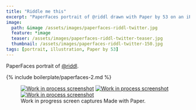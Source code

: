 ```yaml
---
title: "Riddle me this"
excerpt: "PaperFaces portrait of @riddl drawn with Paper by 53 on an iPad."
image: 
  path: &image /assets/images/paperfaces-riddl-twitter.jpg 
  feature: *image
  teaser: /assets/images/paperfaces-riddl-twitter-teaser.jpg
  thumbnail: /assets/images/paperfaces-riddl-twitter-150.jpg
tags: [portrait, illustration, Paper by 53]
---
```


PaperFaces portrait of [@riddl](http://twitter.com/riddl).

{% include boilerplate/paperfaces-2.md %}

<figure class="third">
  <a href="/assets/images/paperfaces-riddl-process-1-lg.jpg"><img src="/assets/images/paperfaces-riddl-process-1-600.jpg" alt="Work in process screenshot"></a>
  <a href="/assets/images/paperfaces-riddl-process-2-lg.jpg"><img src="/assets/images/paperfaces-riddl-process-2-600.jpg" alt="Work in process screenshot"></a>
  <a href="/assets/images/paperfaces-riddl-process-3-lg.jpg"><img src="/assets/images/paperfaces-riddl-process-3-600.jpg" alt="Work in process screenshot"></a>
  <figcaption>Work in progress screen captures Made with Paper.</figcaption>
</figure>
